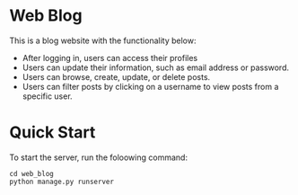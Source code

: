 # Web Blog
This is a blog website with the functionality below:
- After logging in, users can access their profiles
- Users can update their information, such as email address or password.
- Users can browse, create, update, or delete posts. 
- Users can filter posts by clicking on a username to view posts from a specific user.

# Quick Start
To start the server, run the foloowing command:

```
cd web_blog
python manage.py runserver
```
